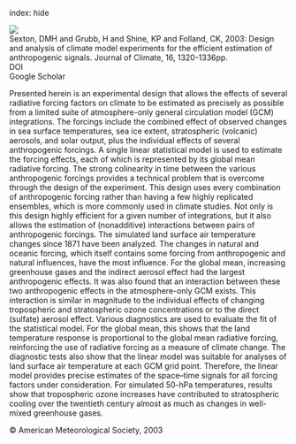 index: hide

<div class="Citation">
    <div class="Citation-thumb CitationThumb-linked"  data-href="https://doi.org/10.1175/1520-0442-16.9.1320">
      <img src="https://static.claimspace.cloud/climate-study-static/refs/thumbs/12/Sexton_et_al_2003-thumb.png" />
    </div>

  <div class="Citation-body">
    <div class="Citation-text">Sexton, DMH and Grubb, H and Shine, KP and Folland, CK, 2003: Design and analysis of climate model experiments for the efficient estimation of anthropogenic signals. <span class="Article-journal">Journal of Climate, </span><span class="Article-volume">16, </span>1320-1336pp.</div>
    <div class="Citation-links">
      <div class="CitationLink" data-href="https://doi.org/10.1175/1520-0442-16.9.1320">
        <div class="CitationLink-icon CitationLink-Doi"></div>
        <div class="CitationLink-text">DOI</div>
      </div>
      <div class="CitationLink" data-href="https://scholar.google.com/scholar?q=10.1175/1520-0442-16.9.1320">
        <div class="CitationLink-icon CitationLink-Scholar"></div>
        <div class="CitationLink-text">Google Scholar</div>
      </div>
    </div>
  </div>
</div>

Presented herein is an experimental design that allows the effects of several radiative forcing factors on climate to be estimated as precisely as possible from a limited suite of atmosphere-only general circulation model (GCM) integrations. The forcings include the combined effect of observed changes in sea surface temperatures, sea ice extent, stratospheric (volcanic) aerosols, and solar output, plus the individual effects of several anthropogenic forcings. A single linear statistical model is used to estimate the forcing effects, each of which is represented by its global mean radiative forcing. The strong colinearity in time between the various anthropogenic forcings provides a technical problem that is overcome through the design of the experiment. This design uses every combination of anthropogenic forcing rather than having a few highly replicated ensembles, which is more commonly used in climate studies. Not only is this design highly efficient for a given number of integrations, but it also allows the estimation of (nonadditive) interactions between pairs of anthropogenic forcings. The simulated land surface air temperature changes since 1871 have been analyzed. The changes in natural and oceanic forcing, which itself contains some forcing from anthropogenic and natural influences, have the most influence. For the global mean, increasing greenhouse gases and the indirect aerosol effect had the largest anthropogenic effects. It was also found that an interaction between these two anthropogenic effects in the atmosphere-only GCM exists. This interaction is similar in magnitude to the individual effects of changing tropospheric and stratospheric ozone concentrations or to the direct (sulfate) aerosol effect. Various diagnostics are used to evaluate the fit of the statistical model. For the global mean, this shows that the land temperature response is proportional to the global mean radiative forcing, reinforcing the use of radiative forcing as a measure of climate change. The diagnostic tests also show that the linear model was suitable for analyses of land surface air temperature at each GCM grid point. Therefore, the linear model provides precise estimates of the space–time signals for all forcing factors under consideration. For simulated 50-hPa temperatures, results show that tropospheric ozone increases have contributed to stratospheric cooling over the twentieth century almost as much as changes in well-mixed greenhouse gases.

<div class="Citation-copy">
&copy; American Meteorological Society, 2003
</div>